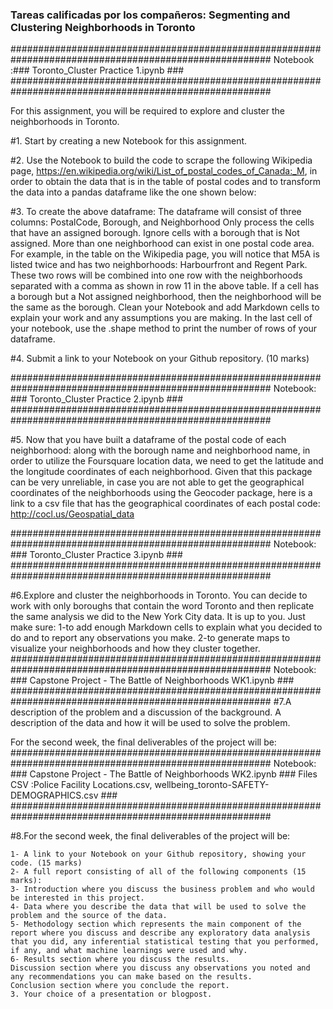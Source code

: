 ### Tareas calificadas por los compañeros: Segmenting and Clustering Neighborhoods in Toronto

#######################################################################################################
Notebook :### Toronto_Cluster Practice 1.ipynb                                                      ###
#######################################################################################################

For this assignment, you will be required to explore and cluster the neighborhoods in Toronto.

#1. Start by creating a new Notebook for this assignment.

#2. Use the Notebook to build the code to scrape the following Wikipedia page, https://en.wikipedia.org/wiki/List_of_postal_codes_of_Canada:_M, in order to obtain the data that is in the table of postal codes and to transform the data into a pandas dataframe like the one shown below:

#3. To create the above dataframe:
		The dataframe will consist of three columns: PostalCode, Borough, and Neighborhood
		Only process the cells that have an assigned borough. Ignore cells with a borough that is Not assigned.
		More than one neighborhood can exist in one postal code area. For example, in the table on the Wikipedia page, you will notice that M5A is listed twice and has two neighborhoods: Harbourfront and Regent Park. These two rows will be combined into one row with the neighborhoods separated with a comma as shown in row 11 in the above table.
		If a cell has a borough but a Not assigned neighborhood, then the neighborhood will be the same as the borough.
		Clean your Notebook and add Markdown cells to explain your work and any assumptions you are making.
		In the last cell of your notebook, use the .shape method to print the number of rows of your dataframe.
		
#4. Submit a link to your Notebook on your Github repository. (10 marks)

#######################################################################################################
Notebook: ### Toronto_Cluster Practice 2.ipynb                                                      ###
#######################################################################################################

#5. Now that you have built a dataframe of the postal code of each neighborhood:
		along with the borough name and neighborhood name, in order to utilize the Foursquare location data, we need to 
		get the latitude and the longitude coordinates of each neighborhood. Given that this package can be very unreliable, 
		in case you are not able to get the geographical coordinates of the neighborhoods using the Geocoder package, here 
		is a link to a csv file that has the geographical coordinates of each postal code: http://cocl.us/Geospatial_data

#######################################################################################################
Notebook: ### Toronto_Cluster Practice 3.ipynb                                                      ###
#######################################################################################################

#6.Explore and cluster the neighborhoods in Toronto. You can decide to work with only boroughs that contain the word Toronto and then replicate the same analysis we did to the New York City data. It is up to you.
	Just make sure:
		1-to add enough Markdown cells to explain what you decided to do and to report any observations you make.
		2-to generate maps to visualize your neighborhoods and how they cluster together.
#######################################################################################################
Notebook: ### Capstone Project - The Battle of Neighborhoods WK1.ipynb                              ###
#######################################################################################################
#7.A description of the problem and a discussion of the background. 
   A description of the data and how it will be used to solve the problem.

For the second week, the final deliverables of the project will be:
#######################################################################################################
Notebook: ### Capstone Project - The Battle of Neighborhoods WK2.ipynb                              ###
Files CSV :Police Facility Locations.csv, wellbeing_toronto-SAFETY-DEMOGRAPHICS.csv                 ###
#######################################################################################################

#8.For the second week, the final deliverables of the project will be:

	1- A link to your Notebook on your Github repository, showing your code. (15 marks)
	2- A full report consisting of all of the following components (15 marks):
	3- Introduction where you discuss the business problem and who would be interested in this project.
	4- Data where you describe the data that will be used to solve the problem and the source of the data.
	5- Methodology section which represents the main component of the report where you discuss and describe any exploratory data analysis that you did, any inferential statistical testing that you performed, if any, and what machine learnings were used and why.
	6- Results section where you discuss the results.
	Discussion section where you discuss any observations you noted and any recommendations you can make based on the results.
	Conclusion section where you conclude the report.
	3. Your choice of a presentation or blogpost. 
